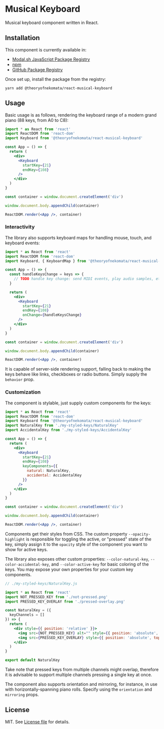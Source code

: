 # Musical Keyboard

Musical keyboard component written in React.

## Installation

This component is currently available in:

* [Modal.sh JavaScript Package Registry](https://js.pack.modal.sh)
* [npm](https://npmjs.com)
* [GitHub Package Registry](https://npm.pkg.github.com)

Once set up, install the package from the registry:

```shell script
yarn add @theoryofnekomata/react-musical-keyboard
```

## Usage

Basic usage is as follows, rendering the keyboard range of a modern grand piano (88 keys, from A0 to C8):

```jsx harmony
import * as React from 'react'
import ReactDOM from 'react-dom'
import Keyboard from '@theoryofnekomata/react-musical-keyboard'

const App = () => {
  return (
    <div>
      <Keyboard
        startKey={21}
        endKey={108}
      />
    </div>
  )
}

const container = window.document.createElement('div')

window.document.body.appendChild(container)

ReactDOM.render(<App />, container)
```

### Interactivity

The library also supports keyboard maps for handling mouse, touch, and keyboard events:

```jsx harmony
import * as React from 'react'
import ReactDOM from 'react-dom'
import Keyboard, { KeyboardMap } from '@theoryofnekomata/react-musical-keyboard'

const App = () => {
  const handleKeysChange = keys => {
    // TODO handle key change: send MIDI events, play audio samples, etc.
  }

  return (
    <div>
      <Keyboard
        startKey={21}
        endKey={108}
        onChange={handleKeysChange}
      />
    </div>
  )
}

const container = window.document.createElement('div')

window.document.body.appendChild(container)

ReactDOM.render(<App />, container)
```

It is capable of server-side rendering support, falling back to making the keys behave like links, checkboxes or radio buttons. Simply supply the `behavior` prop.

### Customization

The component is stylable, just supply custom components for the keys:

```jsx harmony
import * as React from 'react'
import ReactDOM from 'react-dom'
import Keyboard from '@theoryofnekomata/react-musical-keyboard'
import NaturalKey from './my-styled-keys/NaturalKey'
import AccidentalKey from './my-styled-keys/AccidentalKey'

const App = () => {
  return (
    <div>
      <Keyboard
        startKey={21}
        endKey={108}
        keyComponents={{
          natural: NaturalKey,
          accidental: AccidentalKey
        }}
      />
    </div>
  )
}

const container = window.document.createElement('div')

window.document.body.appendChild(container)

ReactDOM.render(<App />, container)
```

Components get their styles from CSS. The custom property `--opacity-highlight` is responsible for toggling the active, or "pressed" state of the key, simply assign it to the `opacity` style of the component you want to show for active keys.

The library also exposes other custom properties: `--color-natural-key`, `--color-accidental-key`, and `--color-active-key` for basic coloring of the keys. You may expose your own properties for your custom key components.

```jsx harmony
// ./my-styled-keys/NaturalKey.js

import * as React from 'react'
import NOT_PRESSED_KEY from './not-pressed.png'
import PRESSED_KEY_OVERLAY from './pressed-overlay.png'

const NaturalKey = ({
  keyChannels = []
}) => {
  return (
    <div style={{ position: 'relative' }}>
      <img src={NOT_PRESSED_KEY} alt="" style={{ position: 'absolute', top: 0, left: 0, }} />
      <img src={PRESSED_KEY_OVERLAY} style={{ position: 'absolute', top: 0, left: 0, opacity: 'var(--opacity-highlight)', }} alt="" />
    </div>
  )
}

export default NaturalKey
```

Take note that pressed keys from multiple channels might overlap, therefore it is advisable to support multiple channels pressing a single key at once.

The component also supports orientation and mirroring, for instance, in use with horizontally-spanning piano rolls. Specify using the `orientation` and `mirroring` props.

## License

MIT. See [License file](./LICENSE) for details.

